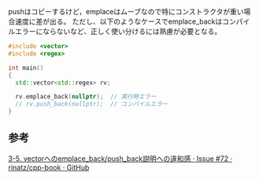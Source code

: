 pushはコピーするけど，emplaceはムーブなので特にコンストラクタが重い場合速度に差が出る。
ただし、以下のようなケースでemplace_backはコンパイルエラーにならないなど、正しく使い分けるには熟慮が必要となる。
```c++
#include <vector>
#include <regex>

int main()
{
  std::vector<std::regex> rv;

  rv.emplace_back(nullptr);  // 実行時エラー
  // rv.push_back(nullptr);  // コンパイルエラー
}
```

## 参考
[3-5. vectorへのemplace_back/push_back説明への違和感 · Issue #72 · rinatz/cpp-book · GitHub](https://github.com/rinatz/cpp-book/issues/72)
